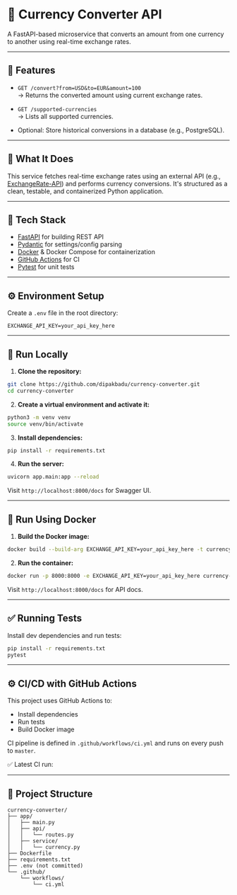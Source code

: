 # 💱 Currency Converter API

A FastAPI-based microservice that converts an amount from one currency to another using real-time exchange rates.

---

## 📌 Features

- `GET /convert?from=USD&to=EUR&amount=100`\
  → Returns the converted amount using current exchange rates.

- `GET /supported-currencies`\
  → Lists all supported currencies.

- Optional: Store historical conversions in a database (e.g., PostgreSQL).

---


## 🧠 What It Does

This service fetches real-time exchange rates using an external API (e.g., [ExchangeRate-API](https://www.exchangerate-api.com/)) and performs currency conversions. It's structured as a clean, testable, and containerized Python application.

---

## 💠 Tech Stack

- [FastAPI](https://fastapi.tiangolo.com/) for building REST API
- [Pydantic](https://docs.pydantic.dev/) for settings/config parsing
- [Docker](https://www.docker.com/) & Docker Compose for containerization
- [GitHub Actions](https://github.com/features/actions) for CI
- [Pytest](https://docs.pytest.org/) for unit tests

---

## ⚙️ Environment Setup

Create a `.env` file in the root directory:

```env
EXCHANGE_API_KEY=your_api_key_here
```

---

## 🧪 Run Locally

1. **Clone the repository:**

```bash
git clone https://github.com/dipakbadu/currency-converter.git
cd currency-converter
```

2. **Create a virtual environment and activate it:**

```bash
python3 -m venv venv
source venv/bin/activate
```

3. **Install dependencies:**

```bash
pip install -r requirements.txt
```

4. **Run the server:**

```bash
uvicorn app.main:app --reload
```

Visit `http://localhost:8000/docs` for Swagger UI.

---

## 🐳 Run Using Docker

1. **Build the Docker image:**

```bash
docker build --build-arg EXCHANGE_API_KEY=your_api_key_here -t currency-converter .
```

2. **Run the container:**

```bash
docker run -p 8000:8000 -e EXCHANGE_API_KEY=your_api_key_here currency-converter
```

Visit `http://localhost:8000/docs` for API docs.

---

## ✅ Running Tests

Install dev dependencies and run tests:

```bash
pip install -r requirements.txt
pytest
```

---

## ⚙️ CI/CD with GitHub Actions

This project uses GitHub Actions to:

- Install dependencies
- Run tests
- Build Docker image

CI pipeline is defined in `.github/workflows/ci.yml` and runs on every push to `master`.

✅ Latest CI run:&#x20;

---

## 📂 Project Structure

```
currency-converter/
├── app/
│   ├── main.py
│   ├── api/
│   │   └── routes.py
│   ├── service/
│   │   └── currency.py
├── Dockerfile
├── requirements.txt
├── .env (not committed)
└── .github/
    └── workflows/
        └── ci.yml
```

